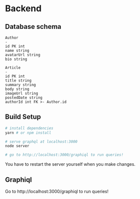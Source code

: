 # Backend

## Database schema

```
Author
-
id PK int
name string
avatarUrl string
bio string

Article
-
id PK int
title string
summary string
body string
imageUrl string
postedDate string
authorId int FK >- Author.id
```

## Build Setup

```bash
# install dependencies
yarn # or npm install

# serve graphql at localhost:3000
node server

# go to http://localhost:3000/graphiql to run queries!
```

You have to restart the server yourself when you make changes.

## Graphiql

Go to http://localhost:3000/graphiql to run queries!
